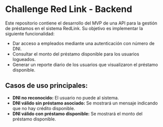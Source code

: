 # Challenge Red Link - Backend

Este repositorio contiene el desarrollo del MVP de una API para la gestión de préstamos en el sistema RedLink. Su objetivo es implementar la siguiente funcionalidad:

- Dar acceso a empleados mediante una autenticación con número de DNI.
- Consultar el monto del préstamo disponible para los usuarios logueados.
- Generar un reporte diario de los usuarios que visualizaron el préstamo disponible.

## Casos de uso principales:

- **DNI no reconocido:** El usuario no puede al sistema.
- **DNI válido sin préstamo asociado:** Se mostrará un mensaje indicando que no hay crédito disponible.
- **DNI válido con préstamo disponible:** Se mostrará el monto del préstamo disponible.

